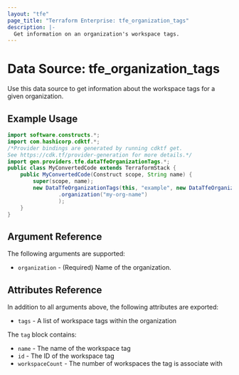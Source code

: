 ```yaml
---
layout: "tfe"
page_title: "Terraform Enterprise: tfe_organization_tags"
description: |-
  Get information on an organization's workspace tags.
---
```


# Data Source: tfe_organization_tags

Use this data source to get information about the workspace tags for a given organization.

## Example Usage

```java
import software.constructs.*;
import com.hashicorp.cdktf.*;
/*Provider bindings are generated by running cdktf get.
See https://cdk.tf/provider-generation for more details.*/
import gen.providers.tfe.dataTfeOrganizationTags.*;
public class MyConvertedCode extends TerraformStack {
    public MyConvertedCode(Construct scope, String name) {
        super(scope, name);
        new DataTfeOrganizationTags(this, "example", new DataTfeOrganizationTagsConfig()
                .organization("my-org-name")
                );
    }
}
```

## Argument Reference

The following arguments are supported:

* `organization` - (Required) Name of the organization.

## Attributes Reference

In addition to all arguments above, the following attributes are exported:

* `tags` - A list of workspace tags within the organization

The `tag` block contains:

* `name` - The name of the workspace tag
* `id` - The ID of the workspace tag
* `workspaceCount` - The number of workspaces the tag is associate with
<!-- cache-key: cdktf-0.17.0-pre.15 input-d15c1053d1d117c26eeb6475e9ca3ddc3aafc7a038a9de059581cc65071f7b11 -->
